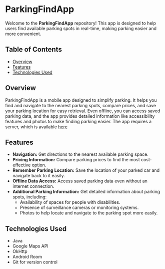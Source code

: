 <h1>ParkingFindApp</h1>
<p>Welcome to the <strong>ParkingFindApp</strong> repository! This app is designed to help users find available parking spots in real-time, making parking easier and more convenient.</p>
<h2>Table of Contents</h2>
<ul>
   <li><a href="#overview">Overview</a></li>
   <li><a href="#features">Features</a></li>
   <li><a href="#technologies-used">Technologies Used</a></li>
</ul>
<h2>Overview</h2>
<p>ParkingFindApp is a mobile app designed to simplify parking. It helps you find and navigate to the nearest parking spots, compare prices, and save your parking location for easy retrieval. Even offline, you can access saved parking data, and the app provides detailed information like accessibility features and photos to make finding parking easier. The app requires a server, which is available <a href="https://github.com/sz-account/ParkingFindAppServer">here</a></p>
<h2>Features</h2>
<ul>
   <li><strong>Navigation:</strong> Get directions to the nearest available parking space.</li>
   <li><strong>Pricing Information:</strong> Compare parking prices to find the most cost-effective option.</li>
  <li><strong>Remember Parking Location:</strong> Save the location of your parked car and navigate back to it easily.</li>
  <li><strong>Offline Data Access:</strong> Access saved parking data even without an internet connection.</li>
  <li><strong>Additional Parking Information:</strong> Get detailed information about parking spots, including:
    <ul>
      <li>Availability of spaces for people with disabilities.</li>
      <li>Presence of surveillance cameras or monitoring systems.</li>
      <li>Photos to help locate and navigate to the parking spot more easily.</li>
    </ul>
  </li>
</ul>
<h2>Technologies Used</h2>
<ul>
  <li>Java</li>
  <li>Google Maps API</li>
  <li>OkHttp</li>
  <li>Android Room</li>
  <li>Git for version control</li>
</ul>
